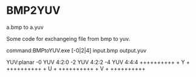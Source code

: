 # BMP2YUV
a.bmp to a.yuv

Some code for exchangeing file from bmp to yuv.

command:BMPtoYUV.exe [-0|2|4] input.bmp output.yuv

YUV:planar
    -0 YUV 4:2:0
    -2 YUV 4:2:2
    -4 YUV 4:4:4
    ++++++++++
    +   Y    +
    ++++++++++
    +   U    +
    ++++++++++
    +   V    +
    ++++++++++
